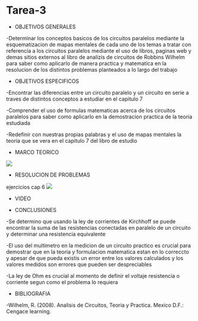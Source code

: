 # Tarea-3

- OBJETIVOS GENERALES

-Determinar los conceptos basicos de los circuitos paralelos mediante la esquematizacion de mapas mentales de cada uno de los temas a tratar con referencia a los circuitos paralelos mediante el uso de libros, paginas web y demas sitios externos al libro  de analizis de circuitos de Robbins Wilhelm para saber como aplicarlo de manera practica y matematica en la resolucion de los distintos problemas planteados a lo largo del trabajo 


- OBJETIVOS ESPECIFICOS



-Encontrar las diferencias entre un circuito paralelo y un circuito en serie a traves de distintos conceptos a estudiar en el capitulo 7 

-Comprender el uso de formulas matematicas acerca de los circuitos paralelos para saber como aplicarlo en la demostracion practica de la teoria estudiada

-Redefinir con nuestras propias palabras y el uso de mapas mentales la teoria que se vera en el capitulo 7 del libro de estudio

- MARCO TEORICO






![](https://user-images.githubusercontent.com/84397282/121798033-8854a800-cbe9-11eb-90bf-16d2089883d5.jpg)

- RESOLUCION DE PROBLEMAS




ejercicios cap 6
![](https://user-images.githubusercontent.com/84998013/121970682-ae3e9180-cd3c-11eb-896e-e45293e15c72.png)





- VIDEO



- CONCLUSIONES

-Se determino que usando la ley de  corrientes de Kirchhoff se puede encontrar la suma de las resistencias conectadas en paralelo de un circuito  y determinar una resistencia equivalente

-El uso del multimetro en la medicion de un circuito practico es crucial para demostrar que en la teoria y formulacion matematica estan en lo correccto y apesar de que pueda existis un error entre los valores calculados y los valores medidos son errores que pueden ser despreciables

-La ley de Ohm es crucial al momento de definir el voltaje resistencia o corriente segun como el problema lo requiera 


- BIBLIOGRAFIA

-Wilhelm, R. (2008). Analisis de Circuitos, Teoria y Practica. Mexico D.F.: Cengace learning.



